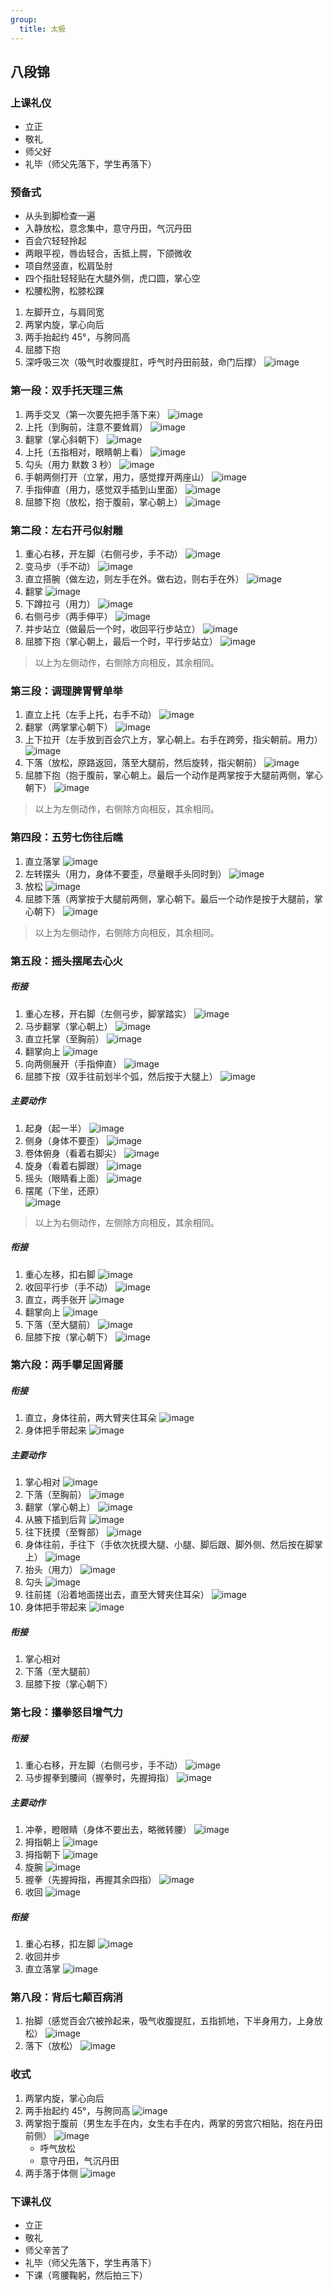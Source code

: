 ```yaml
---
group:
  title: 太极
---
```


## 八段锦

### 上课礼仪

- 立正
- 敬礼
- 师父好
- 礼毕（师父先落下，学生再落下）

### 预备式

- 从头到脚检查一遍
- 入静放松，意念集中，意守丹田，气沉丹田
- 百会穴轻轻拎起
- 两眼平视，唇齿轻合，舌抵上腭，下颌微收
- 项自然竖直，松肩坠肘
- 四个指肚轻轻贴在大腿外侧，虎口圆，掌心空
- 松腰松胯，松膝松踝

1. 左脚开立，与肩同宽
2. 两掌内旋，掌心向后
3. 两手抬起约 45°，与胯同高
4. 屈膝下抱
5. 深呼吸三次（吸气时收腹提肛，呼气时丹田前鼓，命门后撑）
   ![image](http://taiji.zhengjinshou.cn/baduanjin/103038.jpg)

### 第一段：双手托天理三焦

1. 两手交叉（第一次要先把手落下来）
   ![image](http://taiji.zhengjinshou.cn/baduanjin/103054.jpg)
2. 上托（到胸前，注意不要耸肩）
   ![image](http://taiji.zhengjinshou.cn/baduanjin/103059.jpg)
3. 翻掌（掌心斜朝下）
   ![image](http://taiji.zhengjinshou.cn/baduanjin/103105.jpg)
4. 上托（五指相对，眼睛朝上看）
   ![image](http://taiji.zhengjinshou.cn/baduanjin/103112.jpg)
5. 勾头（用力 默数 3 秒）
   ![image](http://taiji.zhengjinshou.cn/baduanjin/103118.jpg)
6. 手朝两侧打开（立掌，用力，感觉撑开两座山）
   ![image](http://taiji.zhengjinshou.cn/baduanjin/103136.jpg)
7. 手指伸直（用力，感觉双手插到山里面）
   ![image](http://taiji.zhengjinshou.cn/baduanjin/103143.jpg)
8. 屈膝下抱（放松，抱于腹前，掌心朝上）
   ![image](http://taiji.zhengjinshou.cn/baduanjin/103150.jpg)

### 第二段：左右开弓似射雕

1. 重心右移，开左脚（右侧弓步，手不动）
   ![image](http://taiji.zhengjinshou.cn/baduanjin/103211.jpg)
2. 变马步（手不动）
   ![image](http://taiji.zhengjinshou.cn/baduanjin/103220.jpg)
3. 直立搭腕（做左边，则左手在外。做右边，则右手在外）
   ![image](http://taiji.zhengjinshou.cn/baduanjin/103223.jpg)
4. 翻掌
   ![image](http://taiji.zhengjinshou.cn/baduanjin/103228.jpg)
5. 下蹲拉弓（用力）
   ![image](http://taiji.zhengjinshou.cn/baduanjin/103233.jpg)
6. 右侧弓步（两手伸平）
   ![image](http://taiji.zhengjinshou.cn/baduanjin/103239.jpg)
7. 并步站立（做最后一个时，收回平行步站立）
   ![image](http://taiji.zhengjinshou.cn/baduanjin/103244.jpg)
8. 屈膝下抱（掌心朝上，最后一个时，平行步站立）
   ![image](http://taiji.zhengjinshou.cn/baduanjin/103249.jpg)

> 以上为左侧动作，右侧除方向相反，其余相同。

### 第三段：调理脾胃臂单举

1. 直立上托（左手上托，右手不动）
   ![image](http://taiji.zhengjinshou.cn/baduanjin/103313.jpg)
2. 翻掌（两掌掌心朝下）
   ![image](http://taiji.zhengjinshou.cn/baduanjin/103317.jpg)
3. 上下拉开（左手放到百会穴上方，掌心朝上。右手在跨旁，指尖朝前。用力）
   ![image](http://taiji.zhengjinshou.cn/baduanjin/103322.jpg)
4. 下落（放松，原路返回，落至大腿前，然后旋转，指尖朝前）
   ![image](http://taiji.zhengjinshou.cn/baduanjin/103327.jpg)
5. 屈膝下抱（抱于腹前，掌心朝上。最后一个动作是两掌按于大腿前两侧，掌心朝下）
   ![image](http://taiji.zhengjinshou.cn/baduanjin/103331.jpg)

> 以上为左侧动作，右侧除方向相反，其余相同。

### 第四段：五劳七伤往后瞧

1. 直立落掌
   ![image](http://taiji.zhengjinshou.cn/baduanjin/103346.jpg)
2. 左转摆头（用力，身体不要歪，尽量眼手头同时到）
   ![image](http://taiji.zhengjinshou.cn/baduanjin/103351.jpg)
3. 放松
   ![image](http://taiji.zhengjinshou.cn/baduanjin/103356.jpg)
4. 屈膝下落（两掌按于大腿前两侧，掌心朝下。最后一个动作是按于大腿前，掌心朝下）
   ![image](http://taiji.zhengjinshou.cn/baduanjin/103359.jpg)

> 以上为左侧动作，右侧除方向相反，其余相同。

### 第五段：摇头摆尾去心火

##### 衔接

1. 重心左移，开右脚（左侧弓步，脚掌踏实）
   ![image](http://taiji.zhengjinshou.cn/baduanjin/103433.jpg)
2. 马步翻掌（掌心朝上）
   ![image](http://taiji.zhengjinshou.cn/baduanjin/103439.jpg)
3. 直立托掌（至胸前）
   ![image](http://taiji.zhengjinshou.cn/baduanjin/103446.jpg)
4. 翻掌向上
   ![image](http://taiji.zhengjinshou.cn/baduanjin/103453.jpg)
5. 向两侧展开（手指伸直）
   ![image](http://taiji.zhengjinshou.cn/baduanjin/103500.jpg)
6. 屈膝下按（双手往前划半个弧，然后按于大腿上）
   ![image](http://taiji.zhengjinshou.cn/baduanjin/103506.jpg)

##### 主要动作

1. 起身（起一半）
   ![image](http://taiji.zhengjinshou.cn/baduanjin/103514.jpg)
2. 侧身（身体不要歪）
   ![image](http://taiji.zhengjinshou.cn/baduanjin/103518.jpg)
3. 卷体俯身（看着右脚尖）
   ![image](http://taiji.zhengjinshou.cn/baduanjin/103524.jpg)
4. 旋身（看着右脚跟）
   ![image](http://taiji.zhengjinshou.cn/baduanjin/103532.jpg)
5. 摇头（眼睛看上面）
   ![image](http://taiji.zhengjinshou.cn/baduanjin/103541.jpg)
6. 摆尾（下坐，还原）  
   ![image](http://taiji.zhengjinshou.cn/baduanjin/103548.jpg)

> 以上为右侧动作，左侧除方向相反，其余相同。

##### 衔接

1. 重心左移，扣右脚
   ![image](http://taiji.zhengjinshou.cn/baduanjin/103611.jpg)
2. 收回平行步（手不动）
   ![image](http://taiji.zhengjinshou.cn/baduanjin/103617.jpg)
3. 直立，两手张开
   ![image](http://taiji.zhengjinshou.cn/baduanjin/103621.jpg)
4. 翻掌向上
   ![image](http://taiji.zhengjinshou.cn/baduanjin/103628.jpg)
5. 下落（至大腿前）
   ![image](http://taiji.zhengjinshou.cn/baduanjin/103637.jpg)
6. 屈膝下按（掌心朝下）
   ![image](http://taiji.zhengjinshou.cn/baduanjin/103643.jpg)

### 第六段：两手攀足固肾腰

##### 衔接

1. 直立，身体往前，两大臂夹住耳朵
   ![image](http://taiji.zhengjinshou.cn/baduanjin/103647.jpg)
2. 身体把手带起来
   ![image](http://taiji.zhengjinshou.cn/baduanjin/103655.jpg)

##### 主要动作

1. 掌心相对
   ![image](http://taiji.zhengjinshou.cn/baduanjin/103658.jpg)
2. 下落（至胸前）
   ![image](http://taiji.zhengjinshou.cn/baduanjin/103701.jpg)
3. 翻掌（掌心朝上）
   ![image](http://taiji.zhengjinshou.cn/baduanjin/103704.jpg)
4. 从腋下插到后背
   ![image](http://taiji.zhengjinshou.cn/baduanjin/103717.jpg)
5. 往下抚摸（至臀部）
   ![image](http://taiji.zhengjinshou.cn/baduanjin/103721.jpg)
6. 身体往前，手往下（手依次抚摸大腿、小腿、脚后跟、脚外侧、然后按在脚掌上）
   ![image](http://taiji.zhengjinshou.cn/baduanjin/103734.jpg)
7. 抬头（用力）
   ![image](http://taiji.zhengjinshou.cn/baduanjin/103736.jpg)
8. 勾头
   ![image](http://taiji.zhengjinshou.cn/baduanjin/103743.jpg)
9. 往前搓（沿着地面搓出去，直至大臂夹住耳朵）
   ![image](http://taiji.zhengjinshou.cn/baduanjin/103751.jpg)
10. 身体把手带起来
    ![image](http://taiji.zhengjinshou.cn/baduanjin/103754.jpg)

##### 衔接

1. 掌心相对
2. 下落（至大腿前）
3. 屈膝下按（掌心朝下）

### 第七段：攥拳怒目增气力

##### 衔接

1. 重心右移，开左脚（右侧弓步，手不动）
   ![image](http://taiji.zhengjinshou.cn/baduanjin/103804.jpg)
2. 马步握拳到腰间（握拳时，先握拇指）
   ![image](http://taiji.zhengjinshou.cn/baduanjin/103807.jpg)

##### 主要动作

1. 冲拳，瞪眼睛（身体不要出去，略微转腰）
   ![image](http://taiji.zhengjinshou.cn/baduanjin/103811.jpg)
2. 拇指朝上
   ![image](http://taiji.zhengjinshou.cn/baduanjin/103814.jpg)
3. 拇指朝下
   ![image](http://taiji.zhengjinshou.cn/baduanjin/103820.jpg)
4. 旋腕
   ![image](http://taiji.zhengjinshou.cn/baduanjin/103824.jpg)
5. 握拳（先握拇指，再握其余四指）
   ![image](http://taiji.zhengjinshou.cn/baduanjin/103827.jpg)
6. 收回
   ![image](http://taiji.zhengjinshou.cn/baduanjin/103830.jpg)

##### 衔接

1. 重心右移，扣左脚
   ![image](http://taiji.zhengjinshou.cn/baduanjin/103837.jpg)
2. 收回并步
3. 直立落掌
   ![image](http://taiji.zhengjinshou.cn/baduanjin/103839.jpg)

### 第八段：背后七颠百病消

1. 抬脚（感觉百会穴被拎起来，吸气收腹提肛，五指抓地，下半身用力，上身放松）
   ![image](http://taiji.zhengjinshou.cn/baduanjin/103844.jpg)
2. 落下（放松）
   ![image](http://taiji.zhengjinshou.cn/baduanjin/103905.jpg)

### 收式

1. 两掌内旋，掌心向后
2. 两手抬起约 45°，与胯同高
   ![image](http://taiji.zhengjinshou.cn/baduanjin/103913.jpg)
3. 两掌抱于腹前（男生左手在内，女生右手在内，两掌的劳宫穴相贴，抱在丹田前侧）
   ![image](http://taiji.zhengjinshou.cn/baduanjin/103921.jpg)
   - 呼气放松
   - 意守丹田，气沉丹田
4. 两手落于体侧
   ![image](http://taiji.zhengjinshou.cn/baduanjin/103925.jpg)

### 下课礼仪

- 立正
- 敬礼
- 师父辛苦了
- 礼毕（师父先落下，学生再落下）
- 下课（弯腰鞠躬，然后拍三下）
